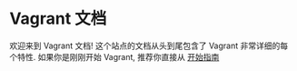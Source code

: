 Vagrant 文档
================

欢迎来到 Vagrant 文档! 这个站点的文档从头到尾包含了 Vagrant 非常详细的每个特性. 如果你是刚刚开始 Vagrant, 推荐你直接从 [开始指南](started-overview)
